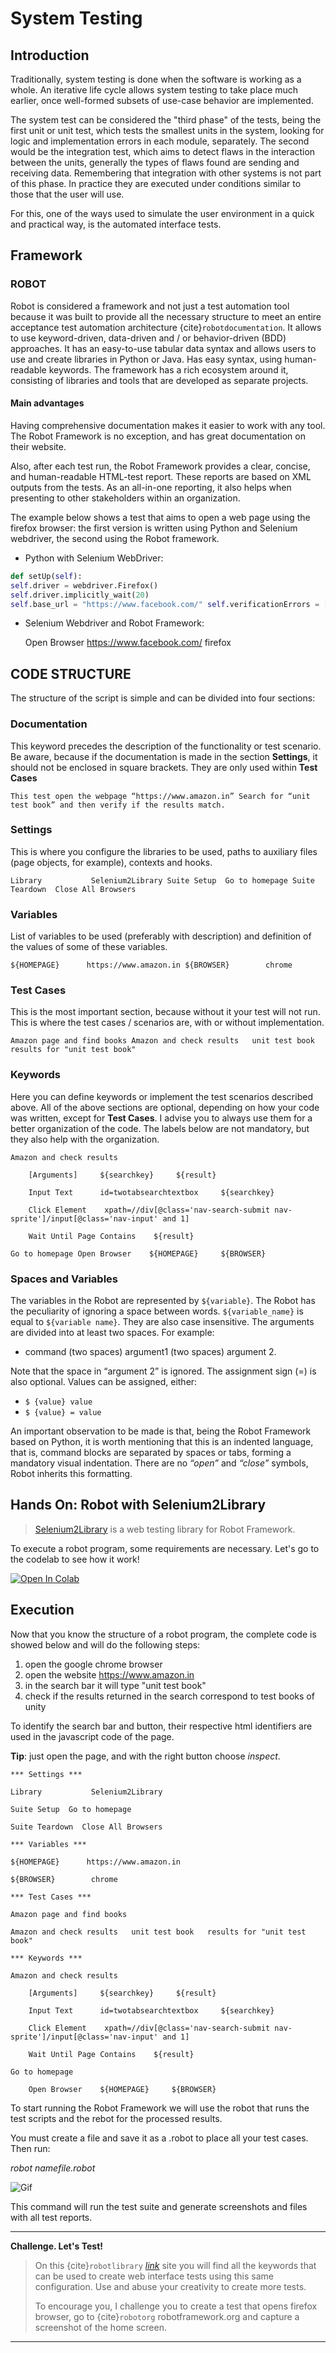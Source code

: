System Testing
==============

## Introduction

Traditionally, system testing is done when the software is working as a whole. An iterative life cycle allows system testing to take place much earlier, once well-formed subsets of use-case behavior are implemented.

The system test can be considered the "third phase" of the tests, being the first unit or unit test, which tests the smallest units in the system, looking for logic and implementation errors in each module, separately. The second would be the integration test, which aims to detect flaws in the interaction between the units, generally the types of flaws found are sending and receiving data. Remembering that integration with other systems is not part of this phase.
In practice they are executed under conditions similar to those that the user will use.

For this, one of the ways used to simulate the user environment in a quick and practical way, is the automated interface tests.

## Framework

### ROBOT

Robot is considered a framework and not just a test automation tool because it was built to provide all the necessary structure to meet an entire acceptance test automation architecture {cite}`robotdocumentation`. It allows to use keyword-driven, data-driven and / or behavior-driven (BDD) approaches. It has an easy-to-use tabular data syntax and allows users to use and create libraries in Python or Java. Has easy syntax, using human-readable keywords. The framework has a rich ecosystem around it, consisting of libraries and tools that are developed as separate projects.

#### Main advantages

Having comprehensive documentation makes it easier to work with any tool. The Robot Framework is no exception, and has great documentation on their website.

Also, after each test run, the Robot Framework provides a clear, concise, and human-readable HTML-test report. These reports are based on XML outputs from the tests. As an all-in-one reporting, it also helps when presenting to other stakeholders within an organization.

The example below shows a test that aims to open a web page using the firefox browser: the first version is written using Python and Selenium webdriver, the second using the Robot framework.

 * Python with Selenium WebDriver:
 ```python
def setUp(self):
self.driver = webdriver.Firefox() 
self.driver.implicitly_wait(20)
self.base_url = "https://www.facebook.com/" self.verificationErrors = [] self.accept_next_alert = True Keyword
```
 
 * Selenium Webdriver and Robot Framework:
 
    Open Browser https://www.facebook.com/         firefox


## CODE STRUCTURE

The structure of the script is simple and can be divided into four sections:

### Documentation
This keyword precedes the description of the functionality or test scenario. Be aware, because if the documentation is made in the section **Settings**, it should not be enclosed in square brackets. They are only used within **Test Cases**

`This test open the webpage “https://www.amazon.in”
Search for “unit test book” and then verify if the results match.`

### Settings
This is where you configure the libraries to be used, paths to auxiliary files (page objects, for example), contexts and hooks.

`Library           Selenium2Library
Suite Setup  Go to homepage
Suite Teardown  Close All Browsers`

### Variables
List of variables to be used (preferably with description) and definition of the values of some of these variables.

`${HOMEPAGE}      https://www.amazon.in
${BROWSER}        chrome`

### Test Cases
This is the most important section, because without it your test will not run. This is where the test cases / scenarios are, with or without implementation.

`Amazon page and find books
    Amazon and check results   unit test book   results for "unit test book"`

### Keywords

Here you can define keywords or implement the test scenarios described above. All of the above sections are optional, depending on how your code was written, except for **Test Cases**. I advise you to always use them for a better organization of the code. 
The labels below are not mandatory, but they also help with the organization.

`Amazon and check results`

`    [Arguments]     ${searchkey}     ${result}`

`    Input Text      id=twotabsearchtextbox     ${searchkey}`

`    Click Element    xpath=//div[@class='nav-search-submit nav-sprite']/input[@class='nav-input' and 1]`

`    Wait Until Page Contains    ${result}`
 
`Go to homepage
    Open Browser    ${HOMEPAGE}     ${BROWSER}`
    
### Spaces and Variables
The variables in the Robot are represented by `${variable}`. The Robot has the peculiarity of ignoring a space between words. 
`${variable_name}` is equal to `${variable name}`. They are also case insensitive. The arguments are divided into at least two spaces. For example:

* command (two spaces) argument1 (two spaces) argument 2.

Note that the space in “argument 2” is ignored. The assignment sign (=) is also optional. Values can be assigned, either:
* `$ {value} value`
* `$ {value} = value`

An important observation to be made is that, being the Robot Framework based on Python, it is worth mentioning that this is an indented language, that is, command blocks are separated by spaces or tabs, forming a mandatory visual indentation. There are no *“open”* and *“close”* symbols, Robot inherits this formatting.


## Hands On: Robot with Selenium2Library
 
> [Selenium2Library](https://robotframework.org/Selenium2Library/Selenium2Library.html) is a web testing library for Robot Framework.

To execute a robot program, some requirements are necessary. Let's go to the codelab to see how it work!

<a 
href="https://colab.research.google.com/github/damorimRG/practical_testing_book/blob/master/testgranularity/robot.ipynb" target="_blank"> 
    <img alt="Open In Colab" src="https://colab.research.google.com/assets/colab-badge.svg"></a>
    
## Execution  

Now that you know the structure of a robot program, the complete code is showed below and will do the following steps:
1. open the google chrome browser
2. open the website https://www.amazon.in 
3. in the search bar it will type "unit test book"
4. check if the results returned in the search correspond to test books of unity

To identify the search bar and button, their respective html identifiers are used in the javascript code of the page.

**Tip**: just open the page, and with the right button choose *inspect*.

` *** Settings *** `

`Library           Selenium2Library`

`Suite Setup  Go to homepage`

`Suite Teardown  Close All Browsers`


`*** Variables ***`

`${HOMEPAGE}      https://www.amazon.in`

`${BROWSER}        chrome`

 
`*** Test Cases ***`

`Amazon page and find books`

`Amazon and check results   unit test book   results for "unit test book"`

 
`*** Keywords ***`

`Amazon and check results`

`    [Arguments]     ${searchkey}     ${result}`

`    Input Text      id=twotabsearchtextbox     ${searchkey}`

`    Click Element    xpath=//div[@class='nav-search-submit nav-sprite']/input[@class='nav-input' and 1]`

`    Wait Until Page Contains    ${result}`
 
`Go to homepage`

`    Open Browser    ${HOMEPAGE}     ${BROWSER}`

To start running the Robot Framework we will use the robot that runs the test scripts and the rebot for the processed results.

You must create a file and save it as a .robot to place all your test cases. Then run:

*robot namefile.robot*

![Gif](../assets/robot.gif)

This command will run the test suite and generate screenshots and files with all test reports.

---
**Challenge. Let's Test!**
> On this {cite}`robotlibrary` [*link*](http://robotframework.org/SeleniumLibrary/SeleniumLibrary.html#Click%20Link) site you will find all the keywords that can be used to create web interface tests using this same configuration.
> Use and abuse your creativity to create more tests.
>
>To encourage you, I challenge you to create a test that opens firefox browser, go to {cite}`robotorg` robotframework.org and capture a screenshot of the home screen.
---
